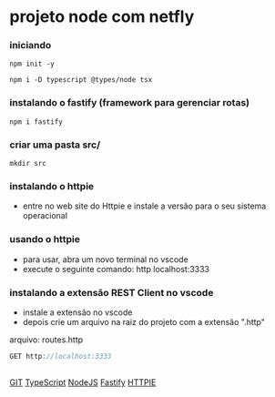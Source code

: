# projeto node com netfly

### iniciando
```
npm init -y

npm i -D typescript @types/node tsx
```

### instalando o fastify (framework para gerenciar rotas)
```
npm i fastify
```

### criar uma pasta src/
```
mkdir src
```

### instalando o httpie
- entre no web site do Httpie e instale a versão para o seu sistema operacional

### usando o httpie
- para usar, abra um novo terminal no vscode
- execute o seguinte comando: http localhost:3333

### instalando a extensão REST Client no vscode
- instale a extensão no vscode
- depois crie um arquivo na raiz do projeto com a extensão ".http"

arquivo: routes.http
```js
GET http://localhost:3333
```

##
[GIT](https://git-scm.com/)
[TypeScript](https://www.typescriptlang.org/)
[NodeJS](https://nodejs.org/)
[Fastify](https://www.fastify.io)
[HTTPIE](https://httpie.io/)